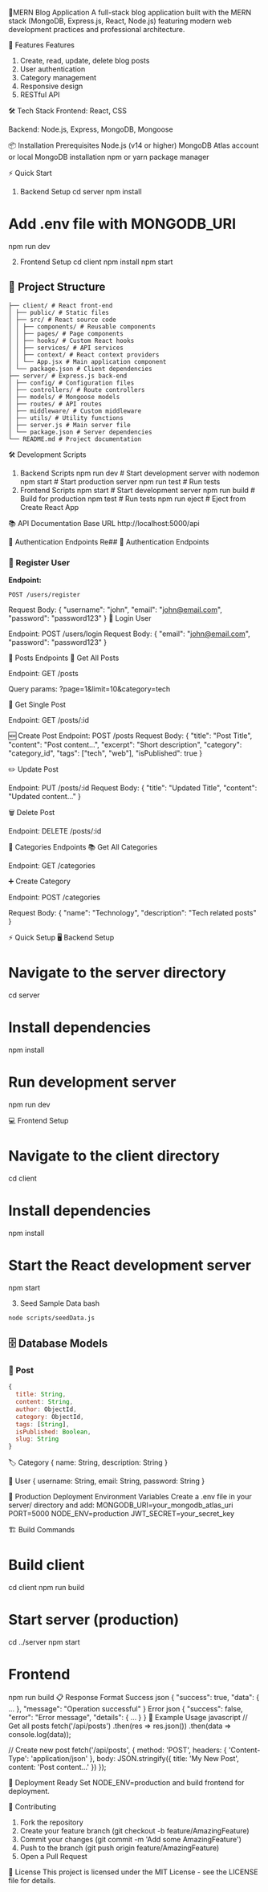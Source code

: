 🚀MERN Blog Application
A full-stack blog application built with the MERN stack (MongoDB, Express.js, React, Node.js) featuring modern web development practices and professional architecture.

🚀 Features
Features
1. Create, read, update, delete blog posts
2. User authentication
3. Category management
4. Responsive design
5. RESTful API

🛠 Tech Stack
Frontend: React, CSS

Backend: Node.js, Express, MongoDB, Mongoose

📦 Installation
Prerequisites
Node.js (v14 or higher)
MongoDB Atlas account or local MongoDB installation
npm or yarn package manager

⚡ Quick Start
1. Backend Setup
cd server
npm install
# Add .env file with MONGODB_URI
npm run dev

2. Frontend Setup
cd client
npm install
npm start

## 📁 Project Structure
```mern-blog/
├── client/ # React front-end
│ ├── public/ # Static files
│ ├── src/ # React source code
│ │ ├── components/ # Reusable components
│ │ ├── pages/ # Page components
│ │ ├── hooks/ # Custom React hooks
│ │ ├── services/ # API services
│ │ ├── context/ # React context providers
│ │ └── App.jsx # Main application component
│ └── package.json # Client dependencies
├── server/ # Express.js back-end
│ ├── config/ # Configuration files
│ ├── controllers/ # Route controllers
│ ├── models/ # Mongoose models
│ ├── routes/ # API routes
│ ├── middleware/ # Custom middleware
│ ├── utils/ # Utility functions
│ ├── server.js # Main server file
│ └── package.json # Server dependencies
└── README.md # Project documentation
```


🛠 Development Scripts
1. Backend Scripts
npm run dev      # Start development server with nodemon
npm start        # Start production server
npm run test     # Run tests
2. Frontend Scripts
npm start        # Start development server
npm run build    # Build for production
npm test         # Run tests
npm run eject    # Eject from Create React App

📚 API Documentation
Base URL
http://localhost:5000/api


🔑 Authentication Endpoints
Re## 🔑 Authentication Endpoints

### 🧍 Register User
**Endpoint:**  
```http
POST /users/register
```
Request Body:
{
  "username": "john",
  "email": "john@email.com",
  "password": "password123"
}
🔐 Login User

Endpoint:
POST /users/login
Request Body:
{
  "email": "john@email.com",
  "password": "password123"
}

📝 Posts Endpoints
📄 Get All Posts

Endpoint:
GET /posts


Query params: 
?page=1&limit=10&category=tech

📘 Get Single Post

Endpoint:
GET /posts/:id

🆕 Create Post
Endpoint:
POST /posts
Request Body:
{
  "title": "Post Title",
  "content": "Post content...",
  "excerpt": "Short description",
  "category": "category_id",
  "tags": ["tech", "web"],
  "isPublished": true
}

✏️ Update Post

Endpoint:
PUT /posts/:id
Request Body:
{
  "title": "Updated Title",
  "content": "Updated content..."
}

🗑️ Delete Post

Endpoint:
DELETE /posts/:id

📂 Categories Endpoints
📚 Get All Categories

Endpoint:
GET /categories

➕ Create Category

Endpoint:
POST /categories

Request Body:
{
  "name": "Technology",
  "description": "Tech related posts"
}

⚡ Quick Setup
🖥️ Backend Setup
# Navigate to the server directory
cd server

# Install dependencies
npm install

# Run development server
npm run dev

💻 Frontend Setup
# Navigate to the client directory
cd client

# Install dependencies
npm install

# Start the React development server
npm start

3. Seed Sample Data
bash
```cd server
node scripts/seedData.js
```
## 🗄 Database Models

### 📘 Post
```javascript
{
  title: String,
  content: String,
  author: ObjectId,
  category: ObjectId,
  tags: [String],
  isPublished: Boolean,
  slug: String
}
```
🏷 Category
{
  name: String,
  description: String
}

👤 User
{
  username: String,
  email: String,
  password: String
}

🚀 Production Deployment
Environment Variables
Create a .env file in your server/ directory and add:
MONGODB_URI=your_mongodb_atlas_uri
PORT=5000
NODE_ENV=production
JWT_SECRET=your_secret_key

🏗️ Build Commands
# Build client
cd client
npm run build

# Start server (production)
cd ../server
npm start


# Frontend
npm run build
📋 Response Format
Success
json
{
  "success": true,
  "data": { ... },
  "message": "Operation successful"
}
Error
json
{
  "success": false,
  "error": "Error message",
  "details": { ... }
}
🎯 Example Usage
javascript
// Get all posts
fetch('/api/posts')
  .then(res => res.json())
  .then(data => console.log(data));

// Create new post
fetch('/api/posts', {
  method: 'POST',
  headers: { 'Content-Type': 'application/json' },
  body: JSON.stringify({
    title: 'My New Post',
    content: 'Post content...'
  })
});


🚀  Deployment Ready
Set NODE_ENV=production and build frontend for deployment.


🤝 Contributing
1. Fork the repository
2. Create your feature branch (git checkout -b feature/AmazingFeature)
3. Commit your changes (git commit -m 'Add some AmazingFeature')
4. Push to the branch (git push origin feature/AmazingFeature)
5. Open a Pull Request

📝 License
This project is licensed under the MIT License - see the LICENSE file for details.
